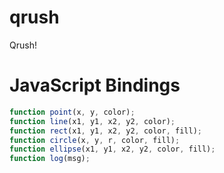 qrush
=====

Qrush!


JavaScript Bindings
===================

```javascript
function point(x, y, color);
function line(x1, y1, x2, y2, color);
function rect(x1, y1, x2, y2, color, fill);
function circle(x, y, r, color, fill);
function ellipse(x1, y1, x2, y2, color, fill);
function log(msg);
```

